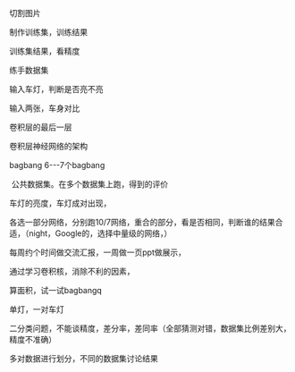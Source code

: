 切割图片

制作训练集，训练结果

训练集结果，看精度

练手数据集

输入车灯，判断是否亮不亮

输入两张，车身对比

卷积层的最后一层

卷积层神经网络的架构

bagbang  6---7个bagbang

​		公共数据集。在多个数据集上跑，得到的评价

车灯的亮度，车灯成对出现，

各选一部分网络，分别跑10/7网络，重合的部分，看是否相同，判断谁的结果合适，（night，Google的，选择中量级的网络，）

每周约个时间做交流汇报，一周做一页ppt做展示，

通过学习卷积核，消除不利的因素，

算面积，试一试bagbangq

单灯，一对车灯

二分类问题，不能谈精度，差分率，差同率（全部猜测对错，数据集比例差别大，精度不准确）

多对数据进行划分，不同的数据集讨论结果

